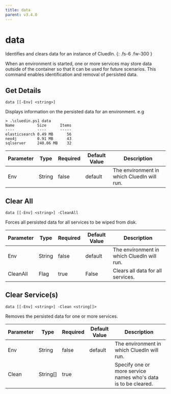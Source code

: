 ```yaml
---
title: data
parent: v3.4.0
---
```


# data

Identifies and clears data for an instance of CluedIn.
{: .fs-6 .fw-300 }

When an environment is started, one or more services may store data
outside of the container so that it can be used for future scenarios.
This command enables identification and removal of persisted data.

## Get Details

```
data [[-Env] <string>] 
```

Displays information on the persisted data for an environment.
e.g
```
> .\cluedin.ps1 data
Name          Size      Items
----          ----      -----
elasticsearch 0.49 MB      56
neo4j         0.91 MB      43
sqlserver     240.06 MB    32
```    

| Parameter | Type | Required | Default Value | Description |
| --------- | ---- | -------- | ------------- | ----------- |
| Env | String | false | default | The environment in which CluedIn will run. 

## Clear All

```
data [[-Env] <string>] -CleanAll 
```

Forces all persisted data for all services to be wiped from disk.    

| Parameter | Type | Required | Default Value | Description |
| --------- | ---- | -------- | ------------- | ----------- |
| Env | String | false | default | The environment in which CluedIn will run. 
| CleanAll | Flag | true | False | Clears all data for all services. 

## Clear Service(s)

```
data [[-Env] <string>] -Clean <string[]> 
```

Removes the persisted data for one or more services.    

| Parameter | Type | Required | Default Value | Description |
| --------- | ---- | -------- | ------------- | ----------- |
| Env | String | false | default | The environment in which CluedIn will run. 
| Clean | String[] | true |  | Specify one or more service names who's data is to be cleared. 


